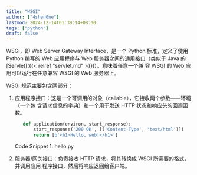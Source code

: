 ```yaml
---
title: "WSGI"
author: ["4shen0ne"]
lastmod: 2024-12-14T01:39:14+08:00
tags: ["python"]
draft: false
---
```


WSGI，即 Web Server Gateway Interface，是一个 Python 标准，定义了使用 Python 编写的
Web 应用程序与 Web 服务器之间的通用接口（类似于 Java 的 [Servlet]({{< relref "servlet.md" >}})）。意味着任意一个兼
容 WSGI 的 Web 应用可以运行在任意兼容 WSGI 的 Web 服务器上。

WSGI 规范主要包含两部分：

1.  应用程序接口：这是一个可调用的对象（callable），它接收两个参数——环境（一个包
    含请求信息的字典）和一个用于发送 HTTP 状态和响应头的回调函数。
    ```python
       def application(environ, start_response):
           start_response('200 OK', [('Content-Type', 'text/html')])
           return [b'<h1>Hello, web!</h1>']
    ```
    <div class="src-block-caption">
      <span class="src-block-number">Code Snippet 1:</span>
      hello.py
    </div>

2.  服务器/网关接口：负责接收 HTTP 请求，将其转换成 WSGI 所需要的格式，并调用应用
    程序接口，然后将响应返回给客户端。
